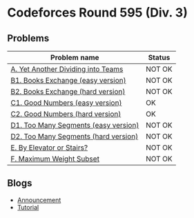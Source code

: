 # Codeforces Round 595 (Div. 3)

## Problems

|Problem name|Status|
|------------|---------|
| [A. Yet Another Dividing into Teams](problems/A._Yet_Another_Dividing_into_Teams.md)|NOT OK|
| [B1. Books Exchange (easy version)](problems/B1._Books_Exchange_(easy_version).md)|NOT OK|
| [B2. Books Exchange (hard version)](problems/B2._Books_Exchange_(hard_version).md)|NOT OK|
| [C1. Good Numbers (easy version)](problems/C1._Good_Numbers_(easy_version).md)|OK|
| [C2. Good Numbers (hard version)](problems/C2._Good_Numbers_(hard_version).md)|OK|
| [D1. Too Many Segments (easy version)](problems/D1._Too_Many_Segments_(easy_version).md)|NOT OK|
| [D2. Too Many Segments (hard version)](problems/D2._Too_Many_Segments_(hard_version).md)|NOT OK|
| [E. By Elevator or Stairs?](problems/E._By_Elevator_or_Stairs_.md)|NOT OK|
| [F. Maximum Weight Subset](problems/F._Maximum_Weight_Subset.md)|NOT OK|
## Blogs

- [Announcement](blogs/Announcement.md)
- [Tutorial](blogs/Tutorial.md)
